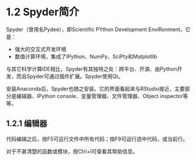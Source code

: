 # 1.2 Spyder简介

Spyder（曾用名Pydee），即Scientific PYthon Development EnviRonment，它是：

* 强大的交互式开发环境
* 数值计算环境，集成了IPython、NumPy、SciPty和Matplotlib

与其它科学计算IDE相比，Spyder有其独特之处：跨平台、开源、由Python开发，而且Spyder可通过插件扩展。Spyder使用Qt。

安装Anaconda后，Spyder也随之安装。它的界面看起来与RStudio接近，主要部分是编辑器、IPython console、变量管理器、文件管理器、Object inspector等等。

## 1.2.1 编辑器

代码编辑之后，按F5可运行文件中所有代码；按F9可运行选中代码，或当前行。

对于不甚清楚的函数或模块，按Ctrl+I可查看其帮助信息。